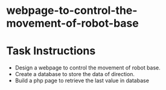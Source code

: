 # webpage-to-control-the-movement-of-robot-base

# Task Instructions
* Design a webpage to control the movement of robot base.
* Create a database to store the data of direction.
* Build a php page to retrieve the last value in database
